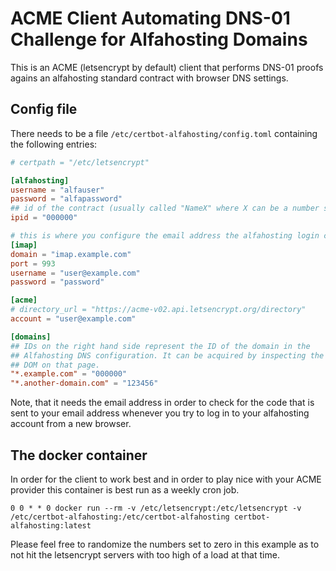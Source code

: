 # ACME Client Automating DNS-01 Challenge for Alfahosting Domains

This is an ACME (letsencrypt by default) client that performs DNS-01 proofs agains an alfahosting standard contract with browser DNS settings.

## Config file

There needs to be a file `/etc/certbot-alfahosting/config.toml` containing the following entries:

```toml
# certpath = "/etc/letsencrypt"

[alfahosting]
username = "alfauser"
password = "alfapassword"
## id of the contract (usually called "NameX" where X can be a number such as 30)
ipid = "000000"

# this is where you configure the email address the alfahosting login code is sent to.
[imap]
domain = "imap.example.com"
port = 993
username = "user@example.com"
password = "password"

[acme]
# directory_url = "https://acme-v02.api.letsencrypt.org/directory"
account = "user@example.com"

[domains]
## IDs on the right hand side represent the ID of the domain in the
## Alfahosting DNS configuration. It can be acquired by inspecting the
## DOM on that page.
"*.example.com" = "000000"
"*.another-domain.com" = "123456"
```

Note, that it needs the email address in order to check for the code that is sent to your email address whenever you try to log in to your alfahosting account from a new browser.

## The docker container

In order for the client to work best and in order to play nice with your ACME provider this container is best run as a weekly cron job.

```
0 0 * * 0 docker run --rm -v /etc/letsencrypt:/etc/letsencrypt -v /etc/certbot-alfahosting:/etc/certbot-alfahosting certbot-alfahosting:latest
```

Please feel free to randomize the numbers set to zero in this example as to not hit the letsencrypt servers with too high of a load at that time.


